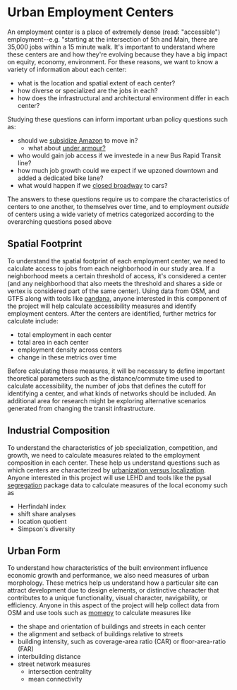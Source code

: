 # Urban Employment Centers

An employment center is a place of extremely dense (read: "accessible") employment--e.g. "starting
at the intersection of 5th and Main, there are 35,000 jobs within a 15 minute walk. It's important to understand where these centers are and how they're evolving because they have a big impact on equity, economy, environment. For these reasons, we want to know a variety of information about each center:

- what is the location and spatial extent of each center?
- how diverse or specialized are the jobs in each?
- how does the infrastructural and architectural environment differ in each center?

Studying these questions can inform important urban policy questions such as:

- should we [subsidize Amazon](https://theintercept.com/2018/11/15/amazon-hq2-long-island-city-virginia-subsidies/) to move in?
    - what about [under armour?](https://www.washingtonpost.com/news/digger/wp/2016/09/20/baltimore-approves-660-million-for-under-armour-development/)
- who would gain job access if we investede in a new Bus Rapid Transit line?
- how much job growth could we expect if we upzoned downtown and added a dedicated bike lane?
- what would happen if we [closed broadway](https://slate.com/human-interest/2009/06/is-closing-broadway-to-cars-good-for-times-square.html) to cars?

The answers to these questions require us to compare the characteristics of centers to one another, to themselves over time, and to employment *outside* of centers using a wide variety of metrics categorized according to the overarching questions posed above

## Spatial Footprint

To understand the spatial footprint of each employment center, we need to calculate access to jobs from each neighborhood in our study area. If a neighborhood meets a certain threshold of access, it's considered a center (and any neighborhood that also meets the threshold and shares a side or vertex is considered part of the same center). Using data from OSM, and GTFS along with tools like [pandana](https://github.com/UDST/pandana), anyone interested in this component of the project will help calculate accessibility measures and identify employment centers. After the centers are identified, further metrics for calculate include:

- total employment in each center
- total area in each center
- employment density across centers
- change in these metrics over time

Before calculating these measures, it will be necessary to define important theoretical parameters such as the distance/commute time used to calculate accessibility, the number of jobs that defines the cutoff for identifying a center, and what kinds of networks should be included. An additional area for research might be exploring alternative scenarios generated from changing the transit infrastructure.

## Industrial Composition

To understand the characteristics of job specialization, competition, and growth, we need to calculate measures related to the employment composition in each center. These help us understand questions such as which centers are characterized by [urbanization versus localization](https://en.wikipedia.org/wiki/Localization_and_Urbanization_Economies). Anyone interested in this project will use LEHD and tools like the pysal [segregation](https://github.com/pysal/segregation/blob/master/notebooks/local_measures_example.ipynb) package data to calculate measures of the local economy such as

- Herfindahl index
- shift share analyses
- location quotient
- Simpson's diversity

## Urban Form

To understand how characteristics of the built environment influence economic growth and performance, we also need measures of urban morphology. These metrics help us understand how a particular site can attract development due to design elements, or distinctive character that contributes to a unique functionality, visual character, navigability, or efficiency. Anyone in this aspect of the project will help collect data from OSM and use tools such as [momepy](https://guide.momepy.org/combined/distribution) to calculate measures like

- the shape and orientation of buildings and streets in each center
- the alignment and setback of buildings relative to streets
- building intensity, such as coverage-area ratio (CAR) or floor-area-ratio (FAR)
- interbuilding distance
- street network measures
  - intersection centrality
  - mean connectivity